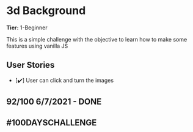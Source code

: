 # 3d Background

**Tier:** 1-Beginner

This is a simple challenge with the objective to learn how to make some features using vanilla JS

## User Stories

-   [✔️] User can click and turn the images

## 92/100 6/7/2021 - DONE

## #100DAYSCHALLENGE
